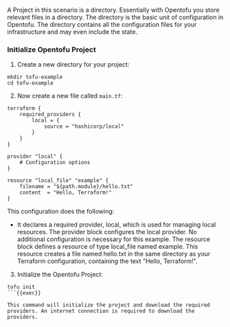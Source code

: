 A Project in this scenario is a directory. Essentially with Opentofu you store relevant files in a directory. The directory is the basic unit of configuration in Opentofu. The directory contains all the configuration files for your infrastructure and may even include the state.

### Initialize Opentofu Project

1. Create a new directory for your project:

```shell
mkdir tofu-example
cd tofu-example
```

2. Now create a new file called `main.tf`:

```shell
terraform {
    required_providers {
        local = {
            source = "hashicorp/local"
        }
    }
}

provider "local" {
    # Configuration options
}

resource "local_file" "example" {
    filename = "${path.module}/hello.txt"
    content  = "Hello, Terraform!"
}
```

This configuration does the following:

  * It declares a required provider, local, which is used for managing local resources.
The provider block configures the local provider. No additional configuration is necessary for this example.
The resource block defines a resource of type local_file named example. This resource creates a file named hello.txt in the same directory as your Terraform configuration, containing the text "Hello, Terraform!".

3. Initialize the Opentofu Project:

```shell
tofu init
```{{exec}}

This command will initialize the project and download the required providers. An internet connection is required to download the providers.